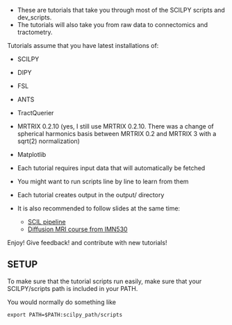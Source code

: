 - These are tutorials that take you through most of the SCILPY scripts and dev_scripts.
- The tutorials will also take you from raw data to connectomics and tractometry.

Tutorials assume that you have latest installations of:
- SCILPY
- DIPY
- FSL
- ANTS
- TractQuerier
- MRTRIX 0.2.10 (yes, I still use MRTRIX 0.2.10. There was a change of
spherical harmonics basis between MRTRIX 0.2 and MRTRIX 3 with a sqrt(2)
normalization)
- Matplotlib

- Each tutorial requires input data that will automatically be fetched
- You might want to run scripts line by line to learn from them
- Each tutorial creates output in the output/ directory

- It is also recommended to follow slides at the same time:
  + [SCIL pipeline](https://www.dropbox.com/s/0nv1jl2bwdw8zra/scil_dmri_pipeline.pdf?dl=0)
  + [Diffusion MRI course from IMN530](https://www.dropbox.com/s/3byo281dnieu2mg/IRMd.pdf?dl=0)

Enjoy! Give feedback! and contribute with new tutorials!

SETUP
-----

To make sure that the tutorial scripts run easily, make sure that your
SCILPY/scripts path is included in your PATH.

You would normally do something like

```
export PATH=$PATH:scilpy_path/scripts
```
